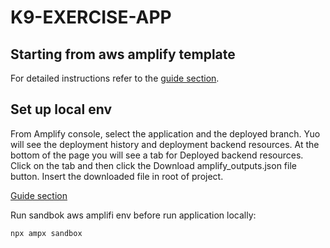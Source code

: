 # K9-EXERCISE-APP

## Starting from aws amplify template

For detailed instructions refer to the [guide section](https://docs.amplify.aws/react/start/quickstart/#deploy-a-fullstack-app-to-aws).

## Set up local env

From Amplify console, select the application and the deployed branch. Yuo will see the deployment history and deployment backend resources. At the bottom of the page you will see a tab for Deployed backend resources. Click on the tab and then click the Download amplify_outputs.json file button.
Insert the downloaded file in root of project.

[Guide section](https://docs.amplify.aws/react/start/quickstart/#4-set-up-local-environment)

Run sandbok aws amplifi env before run application locally:
```
npx ampx sandbox
```